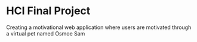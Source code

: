# HCI Final Project

Creating a motivational web application where users are motivated through a virtual pet named Osmoe Sam